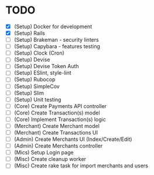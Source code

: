 
# TODO

- [x] (Setup) Docker for development
- [x] (Setup) Rails
- [ ] (Setup) Brakeman - security linters
- [ ] (Setup) Capybara - features testing 
- [ ] (Setup) Clock (Cron)
- [ ] (Setup) Devise
- [ ] (Setup) Devise Token Auth
- [ ] (Setup) ESlint, style-lint
- [ ] (Setup) Rubocop
- [ ] (Setup) SimpleCov
- [ ] (Setup) Slim
- [ ] (Setup) Unit testing 
- [ ] (Core) Create Payments API controller
- [ ] (Core) Create Transaction(s) model
- [ ] (Core) Implement Transaction(s) logic
- [ ] (Merchant) Create Merchant model 
- [ ] (Merchant) Create Transactions UI
- [ ] (Admin) Create Merchants UI (Index/Create/Edit)
- [ ] (Admin) Create Merchants controller
- [ ] (Mics) Setup Login page
- [ ] (Misc) Create cleanup worker 
- [ ] (Misc) Create rake task for import merchants and users
